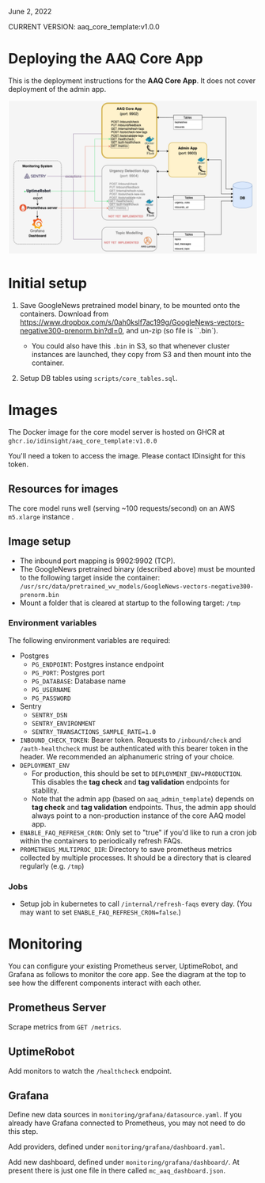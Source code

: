 June 2, 2022

CURRENT VERSION: aaq_core_template:v1.0.0
# Deploying the AAQ Core App

This is the deployment instructions for the **AAQ Core App**. It does not cover deployment of the admin app.

![image](images/app_template-Architecture_core.png)

# Initial setup

1. Save GoogleNews pretrained model binary, to be mounted onto the containers. Download from https://www.dropbox.com/s/0ah0kslf7ac199g/GoogleNews-vectors-negative300-prenorm.bin?dl=0, and un-zip (so file is ``.bin`).
    - You could also have this `.bin` in S3, so that whenever cluster instances are launched, they copy from S3 and then mount into the container.

2. Setup DB tables using `scripts/core_tables.sql`.

# Images

The Docker image for the core model server is hosted on GHCR at
`ghcr.io/idinsight/aaq_core_template:v1.0.0`

You'll need a token to access the image. Please contact IDinsight for this token.

## Resources for images

The core model runs well (serving ~100 requests/second) on an AWS `m5.xlarge` instance .

## Image setup

* The inbound port mapping is 9902:9902 (TCP).
* The GoogleNews pretrained binary (described above) must be mounted to the following target inside the container: `/usr/src/data/pretrained_wv_models/GoogleNews-vectors-negative300-prenorm.bin`
* Mount a folder that is cleared at startup to the following target: `/tmp`

### Environment variables
The following environment variables are required:
- Postgres
  - `PG_ENDPOINT`: Postgres instance endpoint
  - `PG_PORT`: Postgres port
  - `PG_DATABASE`: Database name
  - `PG_USERNAME`
  - `PG_PASSWORD`
- Sentry
  - `SENTRY_DSN`
  - `SENTRY_ENVIRONMENT`
  - `SENTRY_TRANSACTIONS_SAMPLE_RATE=1.0`
- `INBOUND_CHECK_TOKEN`: Bearer token. Requests to `/inbound/check` and `/auth-healthcheck` must be authenticated with this bearer token in the header. We recommended an alphanumeric string of your choice.
- `DEPLOYMENT_ENV`
    - For production, this should be set to `DEPLOYMENT_ENV=PRODUCTION`. This disables the **tag check** and **tag validation** endpoints for stability.
    - Note that the admin app (based on `aaq_admin_template`) depends on **tag check** and **tag validation** endpoints. Thus, the admin app should always point to a non-production instance of the core AAQ model app.
- `ENABLE_FAQ_REFRESH_CRON`: Only set to "true" if you'd like to run a cron job within the containers to periodically refresh FAQs.
- `PROMETHEUS_MULTIPROC_DIR`: Directory to save prometheus metrics collected by multiple processes. It should be a directory that is cleared regularly (e.g. `/tmp`)

### Jobs

* Setup job in kubernetes to call `/internal/refresh-faqs` every day. (You may want to set `ENABLE_FAQ_REFRESH_CRON=false`.)

# Monitoring
You can configure your existing Prometheus server, UptimeRobot, and Grafana as follows to monitor the core app. See the diagram at the top to see how the different components interact with each other.

## Prometheus Server
Scrape metrics from `GET /metrics`.

## UptimeRobot
Add monitors to watch the `/healthcheck` endpoint.

## Grafana
Define new data sources in `monitoring/grafana/datasource.yaml`. If you already have Grafana connected to Prometheus, you may not need to do this step.

Add providers, defined under `monitoring/grafana/dashboard.yaml`.

Add new dashboard, defined under `monitoring/grafana/dashboard/`. At present there is just one file in there called `mc_aaq_dashboard.json`.
